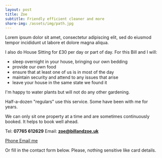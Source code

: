 ```yaml
---
layout: post
title: Zoe
subtitle: Friendly efficient cleaner and more
share-img: /assets/img/path.jpg
---
```


Lorem ipsum dolor sit amet, consectetur adipiscing elit, sed do eiusmod tempor incididunt ut labore et dolore magna aliqua.

I also do House Sitting for £30 per day or part of day. For this Bill and I will:
 - sleep overnight in your house, bringing our own bedding
 - provide our own food
 - ensure that at least one of us is in most of the day
 - maintain security and attend to any issues that arise
 - leave your house in the same state we found it

I'm happy to water plants but will not do any other gardening.

Half-a-dozen "regulars" use this service. Some have been with me for years.

We can only sit one property at a time and are sometimes continuously booked. It helps to book well ahead.

Tel: **07765 612629** Email: **zoe@billandzoe.uk**

<a href="tel:643643636363}" title="Call me on 53535353535">
    <span class="fa-stack fa-lg" aria-hidden="true">
    <i class="fas fa-circle fa-stack-2x"></i>
    <i class="fas fa-phone fa-stack-1x fa-inverse"></i>
    </span>
    <span class="sr-only">Phone</span>
</a><a href="mailto:bill@billandzoe.uk" title="Email me at bill@billandzoe.uk">
      <span class="fa-stack fa-lg" aria-hidden="true">
        <i class="fas fa-circle fa-stack-2x"></i>
        <i class="fas fa-envelope fa-stack-1x fa-inverse"></i>
      </span>
      <span class="sr-only">Email me</span>
</a>

Or fill in the contact form below.
Please, nothing sensitive like card details.

